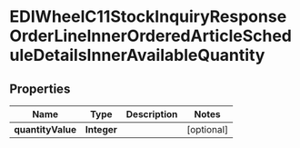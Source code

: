 

# EDIWheelC11StockInquiryResponseOrderLineInnerOrderedArticleScheduleDetailsInnerAvailableQuantity


## Properties

| Name | Type | Description | Notes |
|------------ | ------------- | ------------- | -------------|
|**quantityValue** | **Integer** |  |  [optional] |




